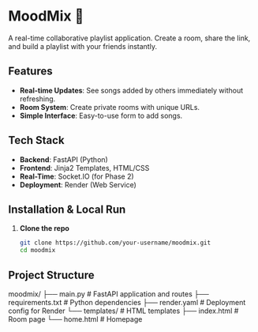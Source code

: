 # MoodMix 🎵

A real-time collaborative playlist application. Create a room, share the link, and build a playlist with your friends instantly.

## Features

- **Real-time Updates**: See songs added by others immediately without refreshing.
- **Room System**: Create private rooms with unique URLs.
- **Simple Interface**: Easy-to-use form to add songs.

## Tech Stack

- **Backend**: FastAPI (Python)
- **Frontend**: Jinja2 Templates, HTML/CSS
- **Real-Time**: Socket.IO (for Phase 2)
- **Deployment**: Render (Web Service)

## Installation & Local Run

1. **Clone the repo**
   ```bash
   git clone https://github.com/your-username/moodmix.git
   cd moodmix

## Project Structure
   moodmix/
├── main.py          # FastAPI application and routes
├── requirements.txt # Python dependencies
├── render.yaml      # Deployment config for Render
└── templates/       # HTML templates
    ├── index.html   # Room page
    └── home.html    # Homepage
